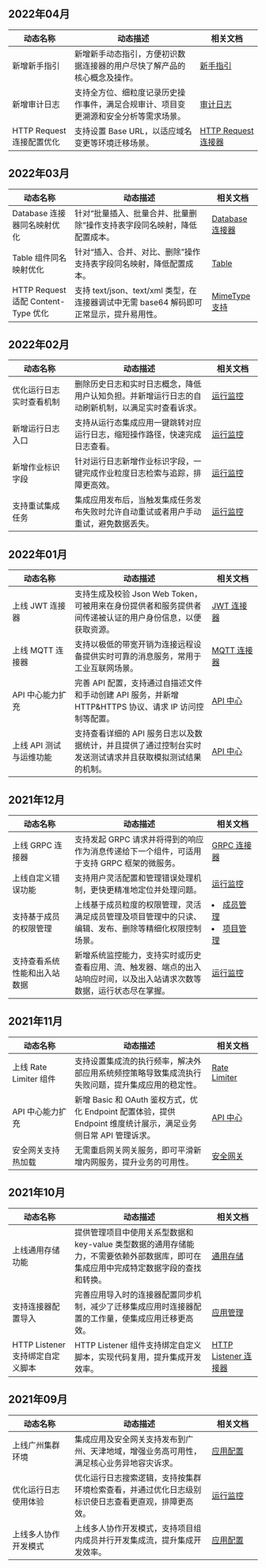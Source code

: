 ## 2022年04月
<table>
<thead>
<tr>
<th width="25%">动态名称</th>
<th width="55%">动态描述</th>
<th width="20%">相关文档</th>
</tr>
</thead>
<tbody>
<tr>
<td>新增新手指引</td>
<td>新增新手动态指引，方便初识数据连接器的用户尽快了解产品的核心概念及操作。</td>
<td> <a href="https://cloud.tencent.com/document/product/1270/74518">新手指引</a></td>
</tr>
<tr>
<td>新增审计日志</td>
<td>支持全方位、细粒度记录历史操作事件，满足合规审计、项目变更溯源和安全分析等需求场景。</td>
<td><a href="https://cloud.tencent.com/document/product/1270/72404">审计日志</a></td>
</tr>
<tr>
<td>HTTP Request 连接配置优化</td>
<td>支持设置 Base URL，以适应域名变更等环境迁移场景。</td>
<td><a href="https://cloud.tencent.com/document/product/1270/55460">HTTP Request 连接器</a></td>
</tr>
</tbody></table> 


## 2022年03月
<table>
<thead>
<tr>
<th width="25%">动态名称</th>
<th width="55%">动态描述</th>
<th width="20%">相关文档</th>
</tr>
</thead>
<tbody>
<td>Database 连接器同名映射优化</td>
<td>针对“批量插入、批量合并、批量删除”操作支持表字段同名映射，降低配置成本。</td>
<td><a href="https://cloud.tencent.com/document/product/1270/55449">Database 连接器</a></td>
</tr>
<tr>
<td>Table 组件同名映射优化</td>
<td>针对“插入、合并、对比、删除”操作支持表字段同名映射，降低配置成本。 </td>
<td><a href="https://cloud.tencent.com/document/product/1270/62647">Table</a></td>
</tr>
<tr>
<td>HTTP Request 适配 Content-Type 优化</td>
<td>支持 text/json、text/xml 类型，在连接器调试中无需 base64 解码即可正常显示，提升易用性。</td>
<td><a href="https://cloud.tencent.com/document/product/1270/55617">MimeType 支持</a></td>
</tr>
</tbody></table> 

## 2022年02月
<table>
<thead>
<tr>
<th width="25%">动态名称</th>
<th width="55%">动态描述</th>
<th width="20%">相关文档</th>
</tr>
</thead>
<tbody>
<tr>
<td>优化运行日志实时查看机制</td>
<td> 删除历史日志和实时日志概念，降低用户认知负担。并新增运行日志的自动刷新机制，以满足实时查看诉求。</td>
<td><a href="https://cloud.tencent.com/document/product/1270/62268">运行监控</a></td>
</tr>
<tr>
<td>新增运行日志入口</td>
<td>支持从运行态集成应用一键跳转对应运行日志，缩短操作路径，快速完成日志查看。</td>
<td><a href="https://cloud.tencent.com/document/product/1270/62268">运行监控</a></td>
</tr>
<tr>
<td>新增作业标识字段</td>
<td>针对运行日志新增作业标识字段，一键完成作业粒度日志检索与追踪，排障更高效。	</td>
<td><a href="https://cloud.tencent.com/document/product/1270/62268">运行监控</a></td>
</tr>
<tr>
<td>支持重试集成任务</td>
<td>集成应用发布后，当触发集成任务发布失败时允许自动重试或者用户手动重试，避免数据丢失。</td>
<td><a href="https://cloud.tencent.com/document/product/1270/62268">运行监控</a></td>
</tr>
</tbody></table> 



## 2022年01月
<table>
<thead>
<tr>
<th width="25%">动态名称</th>
<th width="55%">动态描述</th>
<th width="20%">相关文档</th>
</tr>
</thead>
<tbody>
<tr>
<td>上线 JWT 连接器</td>
<td>支持生成及校验 Json Web Token，可被用来在身份提供者和服务提供者间传递被认证的用户身份信息，以便获取资源。</td>
<td><a href="https://cloud.tencent.com/document/product/1270/66054">JWT 连接器</a></td>
</tr>
<td>上线 MQTT 连接器</td>
<td>支持以极低的带宽开销为连接远程设备提供实时可靠的消息服务，常用于工业互联网场景。		</td>
<td><a href="https://cloud.tencent.com/document/product/1270/66350">MQTT 连接器</a></td>
</tr>
<td>API 中心能力扩充</td>
<td>完善 API 配置，支持通过自描述文件和手动创建 API 服务，并新增 HTTP&HTTPS 协议、请求 IP 访问控制等配置。		</td>
<td><a href="https://cloud.tencent.com/document/product/1270/62263">API 中心</a></td>
</tr>
<td>上线 API 测试与运维功能</td>
<td>支持查看详细的 API 服务日志以及数据统计，并且提供了通过控制台实时发送测试请求并且获取模拟测试结果的机制。		</td>
<td><a href="https://cloud.tencent.com/document/product/1270/62263">API 中心</a></td>
</tr>
</tbody></table> 


## 2021年12月
<table>
<thead>
<tr>
<th width="25%">动态名称</th>
<th width="55%">动态描述</th>
<th width="20%">相关文档</th>
</tr>
</thead>
<tbody>
<tr>
<td>上线 GRPC 连接器</td>
<td>支持发起 GRPC 请求并将得到的响应作为消息传递给下一个组件，可适用于支持 GRPC 框架的微服务。</td>
<td><a href="https://cloud.tencent.com/document/product/1270/66055">GRPC 连接器</a></td>
</tr>
<tr>
<td>上线自定义错误功能</td>
<td>支持用户灵活配置和管理错误处理机制，更快更精准地定位并处理问题。		</td>
<td><a href="https://cloud.tencent.com/document/product/1270/62268">运行监控</a></td>
</tr>
<tr>
<td>支持基于成员的权限管理</td>
<td>上线基于成员粒度的权限管理，灵活满足成员管理及项目管理中的只读、编辑、发布、删除等精细化权限控制场景。		</td>
<td><li><a href="https://cloud.tencent.com/document/product/1270/62274">成员管理</a></li><li><a href="https://cloud.tencent.com/document/product/1270/62276">项目管理</a></li></td>
</tr>
<tr>
<td>支持查看系统性能和出入站数据</td>
<td>新增系统监控能力，支持实时或历史查看应用、流、触发器、端点的出入站响应时间，以及出入站请求次数等数据，运行状态尽在掌握。		</td>
<td><a href="https://cloud.tencent.com/document/product/1270/62268">运行监控</a></td>
</tr>
</tbody></table> 




## 2021年11月
<table>
<thead>
<tr>
<th width="25%">动态名称</th>
<th width="55%">动态描述</th>
<th width="20%">相关文档</th>
</tr>
</thead>
<tbody>
<tr>
<td>上线 Rate Limiter 组件</td>
<td>支持设置集成流的执行频率，解决外部应用系统频控策略导致集成流执行失败问题，提升集成应用的稳定性。</td>
<td><a href="https://cloud.tencent.com/document/product/1270/65817">Rate Limiter</a></td>
</tr>
<tr>
<td>API 中心能力扩充</td>
<td>新增 Basic 和 OAuth 鉴权方式，优化 Endpoint 配置体验，提供 Endpoint 维度统计展示，满足业务侧日常 API 管理诉求。		</td>
<td><a href="https://cloud.tencent.com/document/product/1270/62263">API 中心</a></td>
</tr>
<td>安全网关支持热加载</td>
<td>无需重启网关网关服务，即可平滑新增内网服务，提升业务的可用性。		</td>
<td><a href="https://cloud.tencent.com/document/product/1270/51656">安全网关</a></td>
</tr>
</tbody></table> 
 
 
 ## 2021年10月
<table>
<thead>
<tr>
<th width="25%">动态名称</th>
<th width="55%">动态描述</th>
<th width="20%">相关文档</th>
</tr>
</thead>
<tbody>
<tr>
<td>上线通用存储功能</td>
<td> 提供管理项目中使用关系型数据和 key-value 类型数据的通用存储能力，不需要依赖外部数据库，即可在集成应用中完成特定数据字段的查找和转换。</td>
<td><a href="https://cloud.tencent.com/document/product/1270/63453">通用存储</a></td>
</tr>
<tr>
<td>支持连接器配置导入</td>
<td> 完善应用导入时的连接器配置同步机制，减少了迁移集成应用时连接器配置的工作量，使集成应用迁移更高效。		</td>
<td><a href="https://cloud.tencent.com/document/product/1270/62261">应用管理</a></td>
</tr>
<td>HTTP Listener 支持绑定自定义脚本</td>
<td> HTTP Listener 组件支持绑定自定义脚本，实现代码复用，提升集成开发效率。		</td>
<td><a href="https://cloud.tencent.com/document/product/1270/55459">HTTP Listener 连接器</a></td>
</tr>
</tbody></table>



## 2021年09月
<table>
<thead>
<tr>
<th width="25%">动态名称</th>
<th width="55%">动态描述</th>
<th width="20%">相关文档</th>
</tr>
</thead>
<tbody>
<tr>
<td>上线广州集群环境</td>
<td> 集成应用及安全网关支持发布到广州、天津地域，增强业务高可用性，满足核心业务异地容灾诉求。		</td>
<td><a href="https://cloud.tencent.com/document/product/1270/62262">应用配置</a></td>
</tr>
<tr>
<td>优化运行日志使用体验</td>
<td> 优化运行日志搜索逻辑，支持按集群环境检索查看，并通过优化日志级别标识使日志查看更直观，排障更高效。</td>
<td><a href="https://cloud.tencent.com/document/product/1270/62268">运行监控</a></td>
</tr>
<tr>
<td> 上线多人协作开发模式</td>
<td>上线多人协作开发模式，支持项目组内成员并行开发集成流，提升集成开发效率。		</li></td>
<td><a href="https://cloud.tencent.com/document/product/1270/62262">应用配置</a></td>
</tr>
</tbody></table>
	



